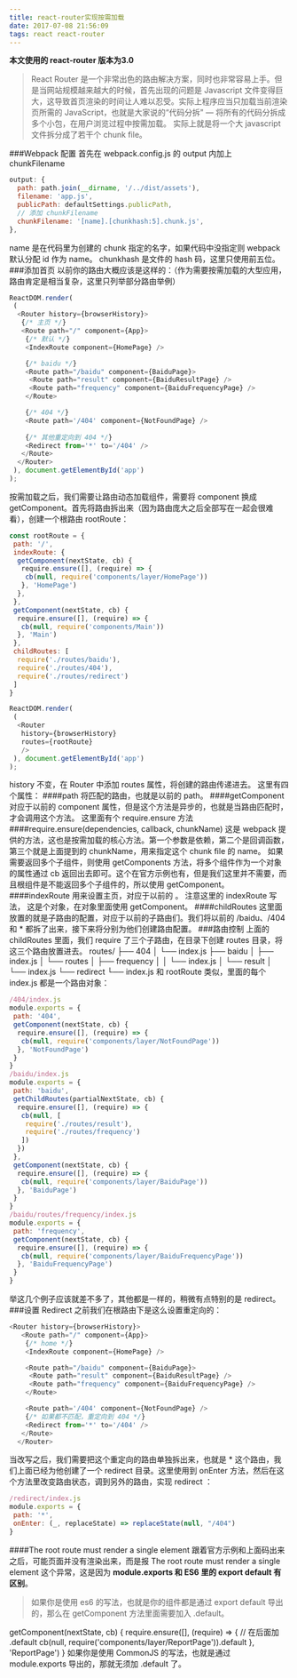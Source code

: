```yaml
---
title: react-router实现按需加载
date: 2017-07-08 21:56:09
tags: react react-router
---
```

**本文使用的 react-router 版本为3.0**
> React Router 是一个非常出色的路由解决方案，同时也非常容易上手。但是当网站规模越来越大的时候，首先出现的问题是 Javascript 文件变得巨大，这导致首页渲染的时间让人难以忍受。实际上程序应当只加载当前渲染页所需的 JavaScript，也就是大家说的“代码分拆" — 将所有的代码分拆成多个小包，在用户浏览过程中按需加载。
> 实际上就是将一个大 javascript 文件拆分成了若干个 chunk file。

###Webpack 配置
首先在 webpack.config.js 的 output 内加上 chunkFilename
```js
output: {
  path: path.join(__dirname, '/../dist/assets'),
  filename: 'app.js',
  publicPath: defaultSettings.publicPath,
  // 添加 chunkFilename
  chunkFilename: '[name].[chunkhash:5].chunk.js',
},
```
name 是在代码里为创建的 chunk 指定的名字，如果代码中没指定则 webpack 默认分配 id 作为 name。
chunkhash 是文件的 hash 码，这里只使用前五位。
###添加首页
以前你的路由大概应该是这样的：（作为需要按需加载的大型应用，路由肯定是相当复杂，这里只列举部分路由举例）
```js
ReactDOM.render(
 (
  <Router history={browserHistory}>
   {/* 主页 */}
   <Route path="/" component={App}>
    {/* 默认 */}
    <IndexRoute component={HomePage} />

    {/* baidu */}
    <Route path="/baidu" component={BaiduPage}>
     <Route path="result" component={BaiduResultPage} />
     <Route path="frequency" component={BaiduFrequencyPage} />
    </Route>

    {/* 404 */}
    <Route path='/404' component={NotFoundPage} />
    
    {/* 其他重定向到 404 */}
    <Redirect from='*' to='/404' />
   </Route>
  </Router>
 ), document.getElementById('app')
);
```
按需加载之后，我们需要让路由动态加载组件，需要将 component 换成 getComponent。首先将路由拆出来（因为路由庞大之后全部写在一起会很难看），创建一个根路由 rootRoute：
```js
const rootRoute = {
 path: '/',
 indexRoute: {
  getComponent(nextState, cb) {
   require.ensure([], (require) => {
    cb(null, require('components/layer/HomePage'))
   }, 'HomePage')
  },
 },
 getComponent(nextState, cb) {
  require.ensure([], (require) => {
   cb(null, require('components/Main'))
  }, 'Main')
 },
 childRoutes: [
  require('./routes/baidu'),
  require('./routes/404'),
  require('./routes/redirect')
 ]
}

ReactDOM.render(
 (
  <Router
   history={browserHistory}
   routes={rootRoute}
   />
 ), document.getElementById('app')
);
```

history 不变，在 Router 中添加 routes 属性，将创建的路由传递进去。
这里有四个属性：
####path
将匹配的路由，也就是以前的 path。
####getComponent
对应于以前的 component 属性，但是这个方法是异步的，也就是当路由匹配时，才会调用这个方法。
这里面有个 require.ensure 方法
####require.ensure(dependencies, callback, chunkName)
这是 webpack 提供的方法，这也是按需加载的核心方法。第一个参数是依赖，第二个是回调函数，第三个就是上面提到的 chunkName，用来指定这个 chunk file 的 name。
如果需要返回多个子组件，则使用 getComponents 方法，将多个组件作为一个对象的属性通过 cb 返回出去即可。这个在官方示例也有，但是我们这里并不需要，而且根组件是不能返回多个子组件的，所以使用 getComponent。
####indexRoute
用来设置主页，对应于以前的 <IndexRoute>。
注意这里的 indexRoute 写法， 这是个对象，在对象里面使用 getComponent。
####childRoutes
这里面放置的就是子路由的配置，对应于以前的子路由们。我们将以前的 /baidu、/404 和 * 都拆了出来，接下来将分别为他们创建路由配置。
###路由控制
上面的childRoutes 里面，我们 require 了三个子路由，在目录下创建 routes 目录，将这三个路由放置进去。
routes/
├── 404
│  └── index.js
├── baidu
│  ├── index.js
│  └── routes
│    ├── frequency
│    │  └── index.js
│    └── result
│      └── index.js
└── redirect
  └── index.js
和 rootRoute 类似，里面的每个 index.js 都是一个路由对象：
```js
/404/index.js
module.exports = {
 path: '404',
 getComponent(nextState, cb) {
  require.ensure([], (require) => {
   cb(null, require('components/layer/NotFoundPage'))
  }, 'NotFoundPage')
 }
}
/baidu/index.js
module.exports = {
 path: 'baidu',
 getChildRoutes(partialNextState, cb) {
  require.ensure([], (require) => {
   cb(null, [
    require('./routes/result'),
    require('./routes/frequency')
   ])
  })
 },
 getComponent(nextState, cb) {
  require.ensure([], (require) => {
   cb(null, require('components/layer/BaiduPage'))
  }, 'BaiduPage')
 }
}
/baidu/routes/frequency/index.js
module.exports = {
 path: 'frequency',
 getComponent(nextState, cb) {
  require.ensure([], (require) => {
   cb(null, require('components/layer/BaiduFrequencyPage'))
  }, 'BaiduFrequencyPage')
 }
}
```
举这几个例子应该就差不多了，其他都是一样的，稍微有点特别的是 redirect。
###设置 Redirect
之前我们在根路由下是这么设置重定向的：
```js
<Router history={browserHistory}>
   <Route path="/" component={App}>
    {/* home */}
    <IndexRoute component={HomePage} />

    <Route path="/baidu" component={BaiduPage}>
     <Route path="result" component={BaiduResultPage} />
     <Route path="frequency" component={BaiduFrequencyPage} />
    </Route>

    <Route path='/404' component={NotFoundPage} />
    {/* 如果都不匹配，重定向到 404 */}
    <Redirect from='*' to='/404' />
   </Route>
  </Router>
```
当改写之后，我们需要把这个重定向的路由单独拆出来，也就是 * 这个路由，我们上面已经为他创建了一个 redirect 目录。这里使用到 onEnter 方法，然后在这个方法里改变路由状态，调到另外的路由，实现 redirect ：
```js
/redirect/index.js
module.exports = {
 path: '*',
 onEnter: (_, replaceState) => replaceState(null, "/404")
}
```
####The root route must render a single element
跟着官方示例和上面码出来之后，可能页面并没有渲染出来，而是报 The root route must render a single element 这个异常，这是因为 **module.exports 和 ES6 里的 export default 有区别**。
> 如果你是使用 es6 的写法，也就是你的组件都是通过 export default 导出的，那么在 getComponent 方法里面需要加入 .default。

getComponent(nextState, cb) {
  require.ensure([], (require) => {
   // 在后面加 .default
   cb(null, require('components/layer/ReportPage')).default
  }, 'ReportPage')
}
如果你是使用 CommonJS 的写法，也就是通过 module.exports 导出的，那就无须加 .default 了。